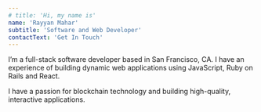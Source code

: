 ```yaml
---
# title: 'Hi, my name is'
name: 'Rayyan Mahar'
subtitle: 'Software and Web Developer'
contactText: 'Get In Touch'
---
```


I’m a full-stack software developer based in San Francisco, CA. I have an experience of building dynamic web applications using JavaScript, Ruby on Rails and React. 

I have a passion for blockchain technology and building high-quality, interactive applications.
